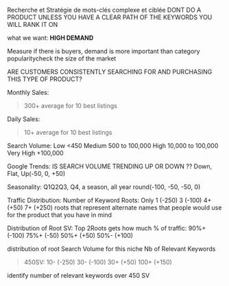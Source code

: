 Recherche et Stratégie de mots-clés complexe et ciblée
DONT DO A PRODUCT UNLESS YOU HAVE A CLEAR PATH OF THE KEYWORDS YOU WILL RANK IT ON

what we want: **HIGH DEMAND** 


Measure if there is buyers, demand is more important than category popularitycheck the size of the market

ARE CUSTOMERS CONSISTENTLY SEARCHING FOR AND PURCHASING THIS TYPE OF PRODUCT?

Monthly Sales: 
> 300+ average for 10 best listings

Daily Sales: 
> 10+ average for 10 best listings

Search Volume: 
Low <450
Medium 500 to 100,000 
High 10,000 to 100,000 
Very High +100,000


Google Trends: IS SEARCH VOLUME TRENDING UP OR DOWN ??
Down, Flat, Up(-50, 0, +50)

Seasonality: 
Q1Q2Q3, Q4, a season, all year round(-100, -50, -50, 0)

Traffic Distribution: 
Number of Keyword Roots: 
Only 1 (-250)
3 (-100)
4+ (+50)
7+ (+250)
roots that represent alternate names that people would use for the product that you have in mind

Distribution of Root SV: 
Top 2Roots gets how much % of traffic: 
90%+ (-100)
75%+ (-50)
50%+ (+50)
50%- (+100)

distribution of root Search Volume for this niche
Nb of Relevant Keywords 
>450SV: 
10- (-250)
30- (-100)
30+ (+50)
100+ (+150)

identify number of relevant keywords over 450 SV